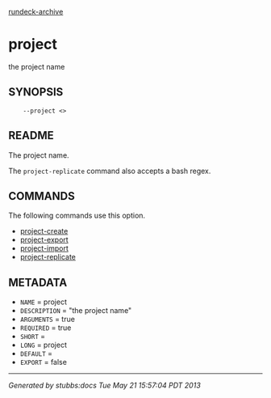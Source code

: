 [rundeck-archive](../../index.html)

# project

the project name

## SYNOPSIS

        --project <>

## README

The project name.

The `project-replicate` command also accepts a bash regex.

## COMMANDS

The following commands use this option.

* [project-create](../../commands/project-create/index.html)
* [project-export](../../commands/project-export/index.html)
* [project-import](../../commands/project-import/index.html)
* [project-replicate](../../commands/project-replicate/index.html)

## METADATA

* `NAME` = project
* `DESCRIPTION` = "the project name"
* `ARGUMENTS` = true
* `REQUIRED` = true
* `SHORT` = 
* `LONG` = project
* `DEFAULT` = 
* `EXPORT` = false

----

*Generated by stubbs:docs Tue May 21 15:57:04 PDT 2013*

